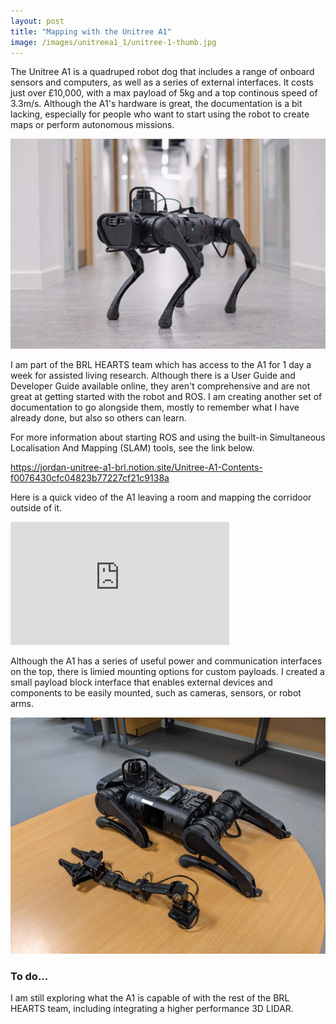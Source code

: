 ```yaml
---
layout: post
title: "Mapping with the Unitree A1"
image: /images/unitreea1_1/unitree-1-thumb.jpg
---
```


The Unitree A1 is a quadruped robot dog that includes a range of onboard sensors and computers, as well as a series of external interfaces. It costs just over £10,000, with a max payload of 5kg and a top continous speed of 3.3m/s. Although the A1's hardware is great, the documentation is a bit lacking, especially for people who want to start using the robot to create maps or perform autonomous missions.

<img src="/images/unitreea1_1/unitree_front.jpg" alt="" class="inline">

I am part of the BRL HEARTS team which has access to the A1 for 1 day a week for assisted living research. Although there is a User Guide and Developer Guide available online, they aren't comprehensive and are not great at getting started with the robot and ROS. I am creating another set of documentation to go alongside them, mostly to remember what I have already done, but also so others can learn.

For more information about starting ROS and using the built-in Simultaneous Localisation And Mapping (SLAM) tools, see the link below.

https://jordan-unitree-a1-brl.notion.site/Unitree-A1-Contents-f0076430cfc04823b77227cf21c9138a

Here is a quick video of the A1 leaving a room and mapping the corridoor outside of it.

<iframe width="350" height="197" src="https://www.youtube.com/embed/nnIlEoI9ngo" frameborder="0" allow="accelerometer; autoplay; encrypted-media; gyroscope; picture-in-picture" allowfullscreen></iframe>

Although the A1 has a series of useful power and communication interfaces on the top, there is limied mounting options for custom payloads. I created a small payload block interface that enables external devices and components to be easily mounted, such as cameras, sensors, or robot arms.

<img src="/images/unitreea1_1/unitree_arm.jpg" alt="" class="inline">

### To do...

I am still exploring what the A1 is capable of with the rest of the BRL HEARTS team, including integrating a higher performance 3D LIDAR.
